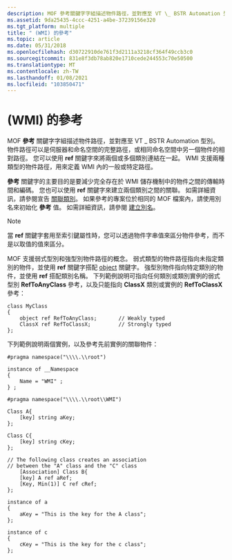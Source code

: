 ```yaml
---
description: MOF 參考關鍵字字組描述物件路徑，並對應至 VT \_ BSTR Automation 型別。
ms.assetid: 9da25435-4ccc-4251-a4be-37239156e320
ms.tgt_platform: multiple
title: " (WMI) 的參考"
ms.topic: article
ms.date: 05/31/2018
ms.openlocfilehash: d30722910de761f3d2111a3218cf364f49ccb3c0
ms.sourcegitcommit: 831e8f3db78ab820e1710cede244553c70e50500
ms.translationtype: MT
ms.contentlocale: zh-TW
ms.lasthandoff: 01/08/2021
ms.locfileid: "103850471"
---
```

# <a name="references-wmi"></a> (WMI) 的參考

MOF **參考** 關鍵字字組描述物件路徑，並對應至 VT \_ BSTR Automation 型別。 物件路徑可以是伺服器和命名空間的完整路徑，或相同命名空間中另一個物件的相對路徑。 您可以使用 **ref** 關鍵字來將兩個或多個類別連結在一起。 WMI 支援兩種類型的物件路徑，用來定義 WMI 內的一般或特定路徑。

**參考** 關鍵字的主要目的是要減少完全存在於 WMI 儲存機制中的物件之間的傳輸時間和編碼。 您也可以使用 **ref** 關鍵字來建立兩個類別之間的關聯。 如需詳細資訊，請參閱宣告 [關聯類別](declaring-an-association-class.md)。 如果參考的專案位於相同的 MOF 檔案內，請使用別名來初始化 **參考** 值。 如需詳細資訊，請參閱 [建立別名](creating-an-alias.md)。

> [!Note]  
> 當 **ref** 關鍵字套用至索引鍵屬性時，您可以透過物件字串值來區分物件參考，而不是以取值的值來區分。

 

MOF 支援弱式型別和強型別物件路徑的概念。 弱式類型的物件路徑指向未指定類別的物件，並使用 **ref** 關鍵字搭配 [object](object.md) 關鍵字。 強型別物件指向特定類別的物件，並使用 **ref** 搭配類別名稱。 下列範例說明可指向任何類別或類別實例的弱式型別 **RefToAnyClass** 參考，以及只能指向 **ClassX** 類別或實例的 **RefToClassX** 參考：

``` syntax
class MyClass
{
    object ref RefToAnyClass;       // Weakly typed
    ClassX ref RefToClassX;         // Strongly typed
};
```

下列範例說明兩個實例，以及參考先前實例的關聯物件：

``` syntax
#pragma namespace("\\\\.\\root")

instance of __Namespace
{
    Name = "WMI" ;
} ;

#pragma namespace("\\\\.\\root\\WMI")

Class A{
    [key] string aKey;
};

Class C{
    [key] string cKey;
};

// The following class creates an association 
// between the "A" class and the "C" class
    [Association] Class B{
    [key] A ref aRef;
    [Key, Min(1)] C ref cRef;
};

instance of a
{
    aKey = "This is the key for the A class";
};

instance of c
{
    cKey = "This is the key for the c class";
};
```

 

 



